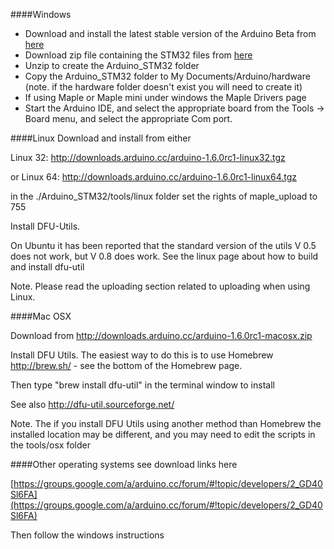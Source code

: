 ####Windows 

* Download and install the latest stable version of the Arduino Beta from [here](http://downloads.arduino.cc/arduino-1.6.0rc1-windows.exe)
* Download zip file containing the STM32 files from [here](https://github.com/rogerclarkmelbourne/Arduino_STM32/archive/master.zip)
* Unzip to create the Arduino_STM32 folder
* Copy the Arduino_STM32 folder to My Documents/Arduino/hardware (note. if the hardware folder doesn't exist you will need to create it)
* If using Maple or Maple mini under windows the Maple Drivers page
* Start the Arduino IDE, and select the appropriate board from the Tools -> Board menu, and select the appropriate Com port.

####Linux
Download and install from either

Linux 32:  http://downloads.arduino.cc/arduino-1.6.0rc1-linux32.tgz

or 
Linux 64: http://downloads.arduino.cc/arduino-1.6.0rc1-linux64.tgz 

in the ./Arduino_STM32/tools/linux folder set the rights of maple_upload to 755 

Install DFU-Utils.

On Ubuntu it has been reported that the standard version of the utils V 0.5 does not work, but V 0.8 does work.
See the linux page about how to build and install dfu-util

Note. Please read the uploading section related to uploading when using Linux.

####Mac OSX

Download from  http://downloads.arduino.cc/arduino-1.6.0rc1-macosx.zip 

Install DFU Utils. The easiest way to do this is to use Homebrew  http://brew.sh/ - see the bottom of the Homebrew page.

Then type "brew install dfu-util" in the terminal window to install

See also http://dfu-util.sourceforge.net/

Note. The if you install DFU Utils using another method than Homebrew the installed location may be different, and you may need to edit the scripts in the tools/osx folder


####Other operating systems see download links here

[https://groups.google.com/a/arduino.cc/forum/#!topic/developers/2_GD40Sl6FA](https://groups.google.com/a/arduino.cc/forum/#!topic/developers/2_GD40Sl6FA)

Then follow the windows instructions

